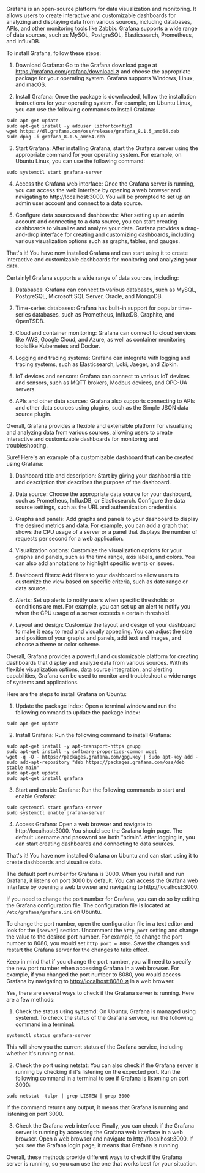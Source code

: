 Grafana is an open-source platform for data visualization and monitoring. It allows users to create interactive and customizable dashboards for analyzing and displaying data from various sources, including databases, APIs, and other monitoring tools like Zabbix. Grafana supports a wide range of data sources, such as MySQL, PostgreSQL, Elasticsearch, Prometheus, and InfluxDB.

To install Grafana, follow these steps:

1. Download Grafana:
Go to the Grafana download page at [https://grafana.com/grafana/download ↗](https://grafana.com/grafana/download) and choose the appropriate package for your operating system. Grafana supports Windows, Linux, and macOS.

2. Install Grafana:
Once the package is downloaded, follow the installation instructions for your operating system. For example, on Ubuntu Linux, you can use the following commands to install Grafana:

```
sudo apt-get update
sudo apt-get install -y adduser libfontconfig1
wget https://dl.grafana.com/oss/release/grafana_8.1.5_amd64.deb
sudo dpkg -i grafana_8.1.5_amd64.deb
```

3. Start Grafana:
After installing Grafana, start the Grafana server using the appropriate command for your operating system. For example, on Ubuntu Linux, you can use the following command:

```
sudo systemctl start grafana-server
```

4. Access the Grafana web interface:
Once the Grafana server is running, you can access the web interface by opening a web browser and navigating to http://localhost:3000. You will be prompted to set up an admin user account and connect to a data source.

5. Configure data sources and dashboards:
After setting up an admin account and connecting to a data source, you can start creating dashboards to visualize and analyze your data. Grafana provides a drag-and-drop interface for creating and customizing dashboards, including various visualization options such as graphs, tables, and gauges.

That's it! You have now installed Grafana and can start using it to create interactive and customizable dashboards for monitoring and analyzing your data.


Certainly! Grafana supports a wide range of data sources, including:

1. Databases:
Grafana can connect to various databases, such as MySQL, PostgreSQL, Microsoft SQL Server, Oracle, and MongoDB.

2. Time-series databases:
Grafana has built-in support for popular time-series databases, such as Prometheus, InfluxDB, Graphite, and OpenTSDB.

3. Cloud and container monitoring:
Grafana can connect to cloud services like AWS, Google Cloud, and Azure, as well as container monitoring tools like Kubernetes and Docker.

4. Logging and tracing systems:
Grafana can integrate with logging and tracing systems, such as Elasticsearch, Loki, Jaeger, and Zipkin.

5. IoT devices and sensors:
Grafana can connect to various IoT devices and sensors, such as MQTT brokers, Modbus devices, and OPC-UA servers.

6. APIs and other data sources:
Grafana also supports connecting to APIs and other data sources using plugins, such as the Simple JSON data source plugin.

Overall, Grafana provides a flexible and extensible platform for visualizing and analyzing data from various sources, allowing users to create interactive and customizable dashboards for monitoring and troubleshooting.


Sure! Here's an example of a customizable dashboard that can be created using Grafana:

1. Dashboard title and description:
Start by giving your dashboard a title and description that describes the purpose of the dashboard.

2. Data source:
Choose the appropriate data source for your dashboard, such as Prometheus, InfluxDB, or Elasticsearch. Configure the data source settings, such as the URL and authentication credentials.

3. Graphs and panels:
Add graphs and panels to your dashboard to display the desired metrics and data. For example, you can add a graph that shows the CPU usage of a server or a panel that displays the number of requests per second for a web application.

4. Visualization options:
Customize the visualization options for your graphs and panels, such as the time range, axis labels, and colors. You can also add annotations to highlight specific events or issues.

5. Dashboard filters:
Add filters to your dashboard to allow users to customize the view based on specific criteria, such as date range or data source.

6. Alerts:
Set up alerts to notify users when specific thresholds or conditions are met. For example, you can set up an alert to notify you when the CPU usage of a server exceeds a certain threshold.

7. Layout and design:
Customize the layout and design of your dashboard to make it easy to read and visually appealing. You can adjust the size and position of your graphs and panels, add text and images, and choose a theme or color scheme.

Overall, Grafana provides a powerful and customizable platform for creating dashboards that display and analyze data from various sources. With its flexible visualization options, data source integration, and alerting capabilities, Grafana can be used to monitor and troubleshoot a wide range of systems and applications.


Here are the steps to install Grafana on Ubuntu:

1. Update the package index:
Open a terminal window and run the following command to update the package index:

```
sudo apt-get update
```

2. Install Grafana:
Run the following command to install Grafana:

```
sudo apt-get install -y apt-transport-https gnupg
sudo apt-get install -y software-properties-common wget
wget -q -O - https://packages.grafana.com/gpg.key | sudo apt-key add -
sudo add-apt-repository "deb https://packages.grafana.com/oss/deb stable main"
sudo apt-get update
sudo apt-get install grafana
```

3. Start and enable Grafana:
Run the following commands to start and enable Grafana:

```
sudo systemctl start grafana-server
sudo systemctl enable grafana-server
```

4. Access Grafana:
Open a web browser and navigate to http://localhost:3000. You should see the Grafana login page. The default username and password are both "admin". After logging in, you can start creating dashboards and connecting to data sources.

That's it! You have now installed Grafana on Ubuntu and can start using it to create dashboards and visualize data.


The default port number for Grafana is 3000. When you install and run Grafana, it listens on port 3000 by default. You can access the Grafana web interface by opening a web browser and navigating to http://localhost:3000.

If you need to change the port number for Grafana, you can do so by editing the Grafana configuration file. The configuration file is located at `/etc/grafana/grafana.ini` on Ubuntu.

To change the port number, open the configuration file in a text editor and look for the `[server]` section. Uncomment the `http_port` setting and change the value to the desired port number. For example, to change the port number to 8080, you would set `http_port = 8080`. Save the changes and restart the Grafana server for the changes to take effect.

Keep in mind that if you change the port number, you will need to specify the new port number when accessing Grafana in a web browser. For example, if you changed the port number to 8080, you would access Grafana by navigating to [http://localhost:8080 ↗](http://localhost:8080) in a web browser.

Yes, there are several ways to check if the Grafana server is running. Here are a few methods:

1. Check the status using systemd:
On Ubuntu, Grafana is managed using systemd. To check the status of the Grafana service, run the following command in a terminal:

```
systemctl status grafana-server
```

This will show you the current status of the Grafana service, including whether it's running or not.

2. Check the port using netstat:
You can also check if the Grafana server is running by checking if it's listening on the expected port. Run the following command in a terminal to see if Grafana is listening on port 3000:

```
sudo netstat -tulpn | grep LISTEN | grep 3000
```

If the command returns any output, it means that Grafana is running and listening on port 3000.

3. Check the Grafana web interface:
Finally, you can check if the Grafana server is running by accessing the Grafana web interface in a web browser. Open a web browser and navigate to http://localhost:3000. If you see the Grafana login page, it means that Grafana is running.

Overall, these methods provide different ways to check if the Grafana server is running, so you can use the one that works best for your situation.

